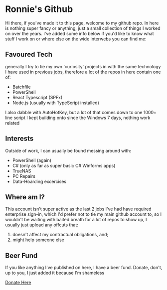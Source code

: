 # Ronnie's Github

Hi there, if you've made it to this page, welcome to my github repo. In here is nothing super fancy or anything, just a small collection of things I worked on over the years. I've added some info below if you'd like to know what stuff I work on or where else on the wide interwebs you can find me:

## Favoured Tech
generally I try to tie my own 'curiosity' projects in with the same technology I have used in previous jobs, therefore a lot of the repos in here contain one of:
- Batchfile
- PowerShell
- React Typescript (SPFx)
- Node.js (usually with TypeScript installed)

I also dabble with AutoHotKey, but a lot of that comes down to one 1000+ line script I kept building onto since the Windows 7 days, nothing work related

## Interests
Outside of work, I can usually be found messing around with:
- PowerShell (again)
- C# (only as far as super basic C# Winforms apps)
- TrueNAS
- PC Repairs
- Data-Hoarding excercises

## Where am I?
This account isn't super active as the last 2 jobs I've had have required enterprise sign-in, which I'd prefer not to tie my main github account to, so I wouldn't be waiting with baited breath for a lot of repos to show up, I usually just upload any offcuts that:
1. doesn't affect my contractual obligations, and;
2. might help someone else

## Beer Fund
If you like anything I've published on here, I have a beer fund. Donate, don't, up to you, I just added it because I'm shameless

[Donate Here](https://www.paypal.com/donate/?business=W7J42EFE4AW88&no_recurring=0&item_name=Beer+Fund&currency_code=AUD)


<!--
**digi-ron/digi-ron** is a ✨ _special_ ✨ repository because its `README.md` (this file) appears on your GitHub profile.

Here are some ideas to get you started:

- 🔭 I’m currently working on ...
- 🌱 I’m currently learning ...
- 👯 I’m looking to collaborate on ...
- 🤔 I’m looking for help with ...
- 💬 Ask me about ...
- 📫 How to reach me: ...
- 😄 Pronouns: ...
- ⚡ Fun fact: ...
-->

<!-- Fuck -->

